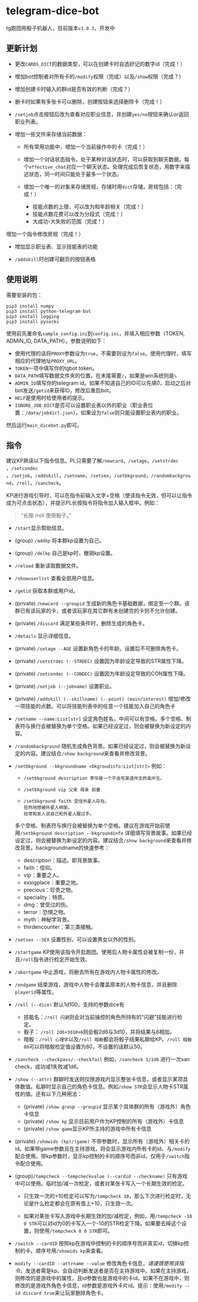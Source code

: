 # telegram-dice-bot
tg跑团用骰子机器人，目前版本`v1.0.3`，开发中

## 更新计划

* 更改`CARDS_DICT`的数据类型，可以在创建卡时自选好记的数字id（完成！）

* 增加bot控制者对所有卡的`/modify`权限（完成）以及`/show`权限（完成？）

* 增加创建卡时输入的群id是否有效的判断（完成？）

* 删卡时如果有多张卡可以删除，创建按钮来选择删除卡（完成！）

* `/setjob`点击按钮后改为查看对应职业信息，并创建`yes/no`按钮来确认or返回职业列表。

* 增加一些文件来存储当前数据：

  * 所有常用功能中，增加一个当前操作中的卡（完成！）

  * 增加一个对话状态指令。处于某种对话状态时，可以获取到聊天数据，每个`effective_chat`对应一个聊天状态。处理完成后恢复状态，用数字来描述状态，同一时间只能处于最多一个状态。

  * 增加一个唯一的对象来存储房规，存储时用`dict`存储，房规包括：（完成！）

    * 技能点数的上限，可以改为和年龄相关（完成！）
    * 技能点数花费可以改为分段式（完成！）
    * 大成功-大失败的范围（完成！）
    

增加一个指令修改房规（完成！）

* 增加显示职业表、显示技能表的功能

* `/addskill`时创建可翻页的按钮表格

## 使用说明

需要安装的包：

```
pip3 install numpy
pip3 install python-telegram-bot
pip3 install logging
pip3 install pysocks
```

使用前先重命名`sample_config.ini`到`config.ini`，并填入相应参数（TOKEN, ADMIN_ID, DATA_PATH）。参数说明如下：

* 使用代理的话将`PROXY`参数设为`true`，不需要则设为`false`。使用代理时，填写相应的代理地址`PROXY_URL`。
* `TOKEN`一项中填写你的tgbot token。
* `DATA_PATH`填写数据文件夹的位置，在末尾需要`/`，如果是win系统则是`\`
* `ADMIN_ID`填写你的telegram id。如果不知道自己的ID可以先填0，启动之后对bot发送`/getid`来获得ID，修改后重启bot。
* `HELP`是使用时给使用者的提示。
* `IGNORE_JOB_DICT`是否可以设置职业表以外的职业（职业表位置：`/data/jobdict.json`），如果设为`false`则只能设置职业表内的职业。

然后运行`main_dicebot.py`即可。

## 指令

建议KP熟读以下指令信息。PL只需要了解`/newcard`，`/setage`，`/setstrdec `，`/setcondec `，`/setjob`，`/addskill`，`/setname`，`/setsex`，`/setbkground`，`/randombackground`，`/roll`，`/sancheck`。

KP进行游戏引导时，可以在指令前输入文字+空格（使该指令无效，但可以让指令成为可点击状态），并提示PL长按指令将指令加入输入框中。例如：

>  “长按 /roll 使用骰子。”

* `/start`显示帮助信息。

* (group) `/addkp` 将本群kp设置为自己。

* (group) `/delkp` 自己是kp时，撤销kp设置。

* `/reload` 重新读取数据文件。

* `/showuserlist` 查看全部用户信息。

* `/getid` 获取本群或用户id。

* (private) `/newcard --groupid` 生成新的角色卡基础数据，绑定至一个群。该群已有该玩家的卡，或者该玩家在其它群有未创建完的卡则不允许创建。

* (private) `/discard` 满足某些条件时，删除生成的角色卡。

* `/details` 显示详细信息。

* (private) `/setage --AGE` 设置新角色卡的年龄。设置后不可删除角色卡。

* (private) `/setstrdec (--STRDEC)` 设置因为年龄设定导致的STR属性下降。

* (private) `/setcondec (--CONDEC)` 设置因为年龄设定导致的CON属性下降。

* (private) `/setjob (--jobname)` 设置职业。

* (private) `/addskill (--skillname) (--point) (main/interest)` 增加/修改一项技能的点数。可以将技能列表中的任意一个技能加入自己的角色卡

* `/setname --name:List[str]` 设定角色姓名，中间可以有空格。多个空格、制表符与换行会被替换为单个空格。如果已经设定过，则会被替换为新设定的内容。

* `/randombackground` 随机生成角色背景。如果已经设定过，则会被替换为新设定的内容。建议结合`/show background`来查看并修改背景。

* `/setbkground --bkgroundname <bkgroudinfo:List[str]>` 例如：

  * `/setbkground description 李华是一个不会写英语作文的高中生。` 

  * `/setbkground vip 父亲 母亲 前妻`

  * ```
    /setbkground faith 坚信外星人存在。
    狂热地想被外星人绑架。
    经常和友人说自己和外星人握过手。
    ```

  多个空格、制表符与换行会被替换为单个空格。建议在游戏开始前使用`/setbkground description --bkgroundinfo` 详细填写背景故事。如果已经设定过，则会被替换为新设定的内容。建议结合`/show background`来查看并修改背景。backgroundname的快速参考：

  * description：描述。即背景故事。
  * faith：信仰。
  * vip：重要之人。
  * exsigplace：重要之地。
  * precious：珍贵之物。
  * speciality：特质。
  * dmg：曾受过的伤。
  * terror：恐惧之物。
  * myth：神秘学背景。
  * thirdencounter：第三类接触。

* `/setsex --SEX` 设置性别，可以设置男女以外的性别。

* `/startgame` KP使用该指令开启跑团。使用后人物卡属性会被复制一份，并且`/roll`指令进行检定开始生效。

* `/abortgame` 中止游戏，将删去所有在游戏内人物卡属性的修改。

* `/endgame` 结束游戏，游戏中人物卡会覆盖原本的人物卡信息，并且删除`playerid`等属性。

* `/roll (--dice)` 默认1d100，支持的参数dice有

  * 技能名：`/roll 闪避`则会对当前操控的角色所持有的“闪避”技能进行检定。
  * 骰子： `/roll 2d6+3d10+6`则会骰2d6与3d10，并将结果与6相加。
  * 暗骰：`/roll 心理学`以及`/roll 暗骰`都会将骰子结果私聊给KP。`/roll 暗骰80`可以将暗骰检定值设置为80，不设置的话默认50。

* `/sancheck --checkpass/--checkfail` 例如，`/sancheck 1/1d6` 进行一次san check，成功减1失败减1d6。

* `/show (--attr)` 群聊时发送则仅限游戏内显示整张卡信息，或者显示某项具体数值。私聊时显示自己的角色卡信息。例如`/show STR`会显示人物卡STR属性的值。还有以下几种用法：

  * (private) `/show group --groupid` 显示某个具体群的所有（游戏外）角色卡信息
  * (private) `/show kp` 显示目前用户作为KP控制的所有（游戏外）卡信息
  * (private) `/show game`显示KP所主持的游戏中所有卡信息

* (private) `/showids (kp)/(game)` 不带参数时，显示所有（游戏外）相关卡的id。如果带game参数且在主持游戏，将会显示游戏内所有卡的id，与`/modify`配合使用。带kp参数时，显示kp控制的卡的顺序号而非id，仅用于`/switch`指令配合使用。

* (group)`/tempcheck --tempcheckvalue (--cardid --checkname)` 只有游戏中可以使用。临时加/减一次检定，或者对某张卡写入一个长期生效的检定。

  * 只生效一次的+10检定可以写为`/tempcheck 10`，那么下次进行检定时，无论是什么检定都会在原有值上+10，只生效一次。

  * 如果对某张卡写入游戏中长期生效的加/减检定，例如，用`/tempcheck -10 0 STR`可以对id为0的卡写入一个-10的STR检定下降。如果要去掉这个设置，则使用`/tempcheck 0 0 STR`即可。

* `/switch --cardID`  按照kp在游戏中控制的卡的顺序号而非真实id，切换kp控制的卡。顺序号用`/showids kp`来查看。

* `modify --cardID --attrname --value` 修改角色卡信息，*请谨慎使用该指令*。发送者需是kp。会自动判断发送者是否在主持游戏中。如果在主持游戏，则修改的是游戏中的属性，且id参数也是游戏中的卡id。如果不在游戏中，则修改的是游戏外角色卡信息，id参数是游戏外卡片id。提示：使用`/modify --id discard true`来让玩家删除角色卡。
